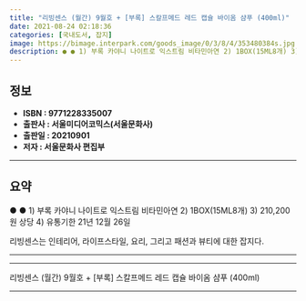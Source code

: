 ```yaml
---
title: "리빙센스 (월간) 9월호 + [부록] 스칼프메드 레드 캡슐 바이옴 샴푸 (400ml)"
date: 2021-08-24 02:18:36
categories: [국내도서, 잡지]
image: https://bimage.interpark.com/goods_image/0/3/8/4/353480384s.jpg
description: ● ● 1) 부록 카야니 나이트로 익스트림 비타민아연 2) 1BOX(15ML8개) 3) 210,200원 상당 4) 유통기한 21년 12월 26일 리빙센스는 인테리어, 라이프스타일, 요리, 그리고 패션과 뷰티에 대한 잡지다.
---
```


## **정보**

- **ISBN : 9771228335007**
- **출판사 : 서울미디어코믹스(서울문화사)**
- **출판일 : 20210901**
- **저자 : 서울문화사 편집부**

------



## **요약**

●  ●  1) 부록 카야니 나이트로 익스트림 비타민아연
2) 1BOX(15ML8개)
3) 210,200원 상당
4) 유통기한 21년 12월 26일

리빙센스는 인테리어, 라이프스타일, 요리, 그리고 패션과 뷰티에 대한 잡지다.

------



------


리빙센스 (월간) 9월호 + [부록] 스칼프메드 레드 캡슐 바이옴 샴푸 (400ml) 

------


